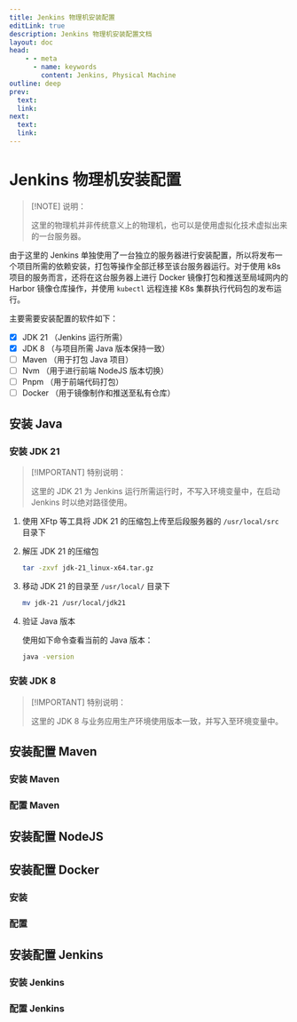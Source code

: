 ```yaml
---
title: Jenkins 物理机安装配置
editLink: true
description: Jenkins 物理机安装配置文档
layout: doc
head:
    - - meta
      - name: keywords
        content: Jenkins, Physical Machine
outline: deep
prev:
  text:
  link:
next:
  text:
  link:
---
```


# Jenkins 物理机安装配置

> [!NOTE] 说明：
> 
> 这里的物理机并非传统意义上的物理机，也可以是使用虚拟化技术虚拟出来的一台服务器。

由于这里的 Jenkins 单独使用了一台独立的服务器进行安装配置，所以将发布一个项目所需的依赖安装，打包等操作全部迁移至该台服务器运行。对于使用 k8s 项目的服务而言，还将在这台服务器上进行 Docker 镜像打包和推送至局域网内的 Harbor 镜像仓库操作，并使用 `kubectl` 远程连接 K8s 集群执行代码包的发布运行。

主要需要安装配置的软件如下：

- [x] JDK 21 （Jenkins 运行所需）
- [x] JDK 8 （与项目所需 Java 版本保持一致）
- [ ] Maven （用于打包 Java 项目）
- [ ] Nvm （用于进行前端 NodeJS 版本切换）
- [ ] Pnpm （用于前端代码打包）
- [ ] Docker （用于镜像制作和推送至私有仓库）

## 安装 Java

### 安装 JDK 21

> [!IMPORTANT] 特别说明：
>
> 这里的 JDK 21 为 Jenkins 运行所需运行时，不写入环境变量中，在启动 Jenkins 时以绝对路径使用。

1. 使用 XFtp 等工具将 JDK 21 的压缩包上传至后段服务器的 `/usr/local/src` 目录下

2. 解压 JDK 21 的压缩包

    ```bash
    tar -zxvf jdk-21_linux-x64.tar.gz
    ```

3. 移动 JDK 21 的目录至 `/usr/local/` 目录下

   ```bash
   mv jdk-21 /usr/local/jdk21
   ```

4. 验证 Java 版本

   使用如下命令查看当前的 Java 版本：

    ```bash
    java -version
    ```


### 安装 JDK 8

> [!IMPORTANT] 特别说明：
> 
> 这里的 JDK 8 与业务应用生产环境使用版本一致，并写入至环境变量中。

<!--@include: ../../../web/backend.md{33,75}-->

## 安装配置 Maven

### 安装 Maven

### 配置 Maven

## 安装配置 NodeJS

## 安装配置 Docker

### 安装

<!--@include: ../../../cloud/docker/install.md{22,60}-->

### 配置

<!--@include: ../../../cloud/docker/install.md{62,81}-->

## 安装配置 Jenkins

### 安装 Jenkins

### 配置 Jenkins